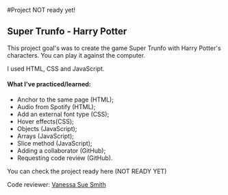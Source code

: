 #Project NOT ready yet!

## Super Trunfo - Harry Potter

This project goal's was to create the game Super Trunfo with Harry Potter's characters. 
You can play it against the computer.

I used HTML, CSS and JavaScript.

#### What I've practiced/learned:
- Anchor to the same page (HTML);
- Audio from Spotify (HTML);
- Add an external font type (CSS);
- Hover effects(CSS);
- Objects (JavaScript);
- Arrays (JavaScript);
- Slice method (JavaScript);
- Adding a collaborator (GitHub);
- Requesting code review (GitHub).


You can check the project ready here (NOT READY YET)


Code reviewer: [Vanessa Sue Smith](https://github.com/VanessaSue27)

